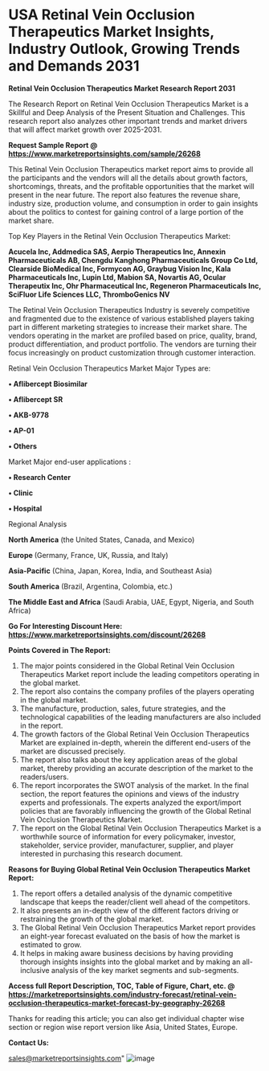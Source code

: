  # USA Retinal Vein Occlusion Therapeutics Market Insights, Industry Outlook, Growing Trends and Demands 2031

<strong>Retinal Vein Occlusion Therapeutics Market Research Report 2031</strong>

The Research Report on Retinal Vein Occlusion Therapeutics Market is a Skillful and Deep Analysis of the Present Situation and Challenges. This research report also analyzes other important trends and market drivers that will affect market growth over 2025-2031.

<strong>Request Sample Report @ <a href=https://www.marketreportsinsights.com/sample/26268>https://www.marketreportsinsights.com/sample/26268</a></strong>

This Retinal Vein Occlusion Therapeutics market report aims to provide all the participants and the vendors will all the details about growth factors, shortcomings, threats, and the profitable opportunities that the market will present in the near future. The report also features the revenue share, industry size, production volume, and consumption in order to gain insights about the politics to contest for gaining control of a large portion of the market share.

Top Key Players in the Retinal Vein Occlusion Therapeutics Market:

<strong>Acucela Inc, Addmedica SAS, Aerpio Therapeutics Inc, Annexin Pharmaceuticals AB, Chengdu Kanghong Pharmaceuticals Group Co Ltd, Clearside BioMedical Inc, Formycon AG, Graybug Vision Inc, Kala Pharmaceuticals Inc, Lupin Ltd, Mabion SA, Novartis AG, Ocular Therapeutix Inc, Ohr Pharmaceutical Inc, Regeneron Pharmaceuticals Inc, SciFluor Life Sciences LLC, ThromboGenics NV</strong>

The Retinal Vein Occlusion Therapeutics Industry is severely competitive and fragmented due to the existence of various established players taking part in different marketing strategies to increase their market share. The vendors operating in the market are profiled based on price, quality, brand, product differentiation, and product portfolio. The vendors are turning their focus increasingly on product customization through customer interaction.

Retinal Vein Occlusion Therapeutics Market Major Types are:

<strong>• Aflibercept Biosimilar

• Aflibercept SR

• AKB-9778

• AP-01

• Others</strong>

Market Major end-user applications :

<strong>• Research Center

• Clinic

• Hospital</strong>

Regional Analysis

</u><strong><b>North America</b></strong> (the United States, Canada, and Mexico)

<strong><b>Europe </b></strong>(Germany, France, UK, Russia, and Italy)

<strong><b>Asia-Pacific</b></strong> (China, Japan, Korea, India, and Southeast Asia)

<strong><b>South America</b></strong> (Brazil, Argentina, Colombia, etc.)

<strong><b>The Middle East and Africa</b></strong> (Saudi Arabia, UAE, Egypt, Nigeria, and South Africa)

<strong>Go For Interesting Discount Here: <a href=https://www.marketreportsinsights.com/discount/26268>https://www.marketreportsinsights.com/discount/26268</a></strong>

<strong>Points Covered in The Report:</strong>
<ol>
  <li>The major points considered in the Global Retinal Vein Occlusion Therapeutics Market report include the leading competitors operating in the global market.</li>
  <li>The report also contains the company profiles of the players operating in the global market.</li>
  <li>The manufacture, production, sales, future strategies, and the technological capabilities of the leading manufacturers are also included in the report.</li>
  <li>The growth factors of the Global Retinal Vein Occlusion Therapeutics Market are explained in-depth, wherein the different end-users of the market are discussed precisely.</li>
  <li>The report also talks about the key application areas of the global market, thereby providing an accurate description of the market to the readers/users.</li>
  <li>The report incorporates the SWOT analysis of the market. In the final section, the report features the opinions and views of the industry experts and professionals. The experts analyzed the export/import policies that are favorably influencing the growth of the Global Retinal Vein Occlusion Therapeutics Market.</li>
  <li>The report on the Global Retinal Vein Occlusion Therapeutics Market is a worthwhile source of information for every policymaker, investor, stakeholder, service provider, manufacturer, supplier, and player interested in purchasing this research document.</li>
</ol>
<strong>Reasons for Buying Global Retinal Vein Occlusion Therapeutics Market Report:</strong>

<ol>
  <li>The report offers a detailed analysis of the dynamic competitive landscape that keeps the reader/client well ahead of the competitors.</li>
  <li>It also presents an in-depth view of the different factors driving or restraining the growth of the global market.</li>
  <li>The Global Retinal Vein Occlusion Therapeutics Market report provides an eight-year forecast evaluated on the basis of how the market is estimated to grow.</li>
  <li>It helps in making aware business decisions by having providing thorough insights insights into the global market and by making an all-inclusive analysis of the key market segments and sub-segments.</li>
</ol>
<strong>Access full Report Description, TOC, Table of Figure, Chart, etc. @ <a href=https://marketreportsinsights.com/industry-forecast/retinal-vein-occlusion-therapeutics-market-forecast-by-geography-26268>https://marketreportsinsights.com/industry-forecast/retinal-vein-occlusion-therapeutics-market-forecast-by-geography-26268</a></strong>


Thanks for reading this article; you can also get individual chapter wise section or region wise report version like Asia, United States, Europe.

<strong>Contact Us:</strong>

sales@marketreportsinsights.com"
![image](https://github.com/user-attachments/assets/c561ebf4-0db1-415b-93ec-3415f87a562f)
